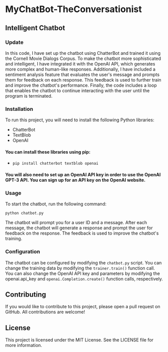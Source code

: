 # MyChatBot-TheConversationist

## Intelligent Chatbot

### Update

In this code, I have set up the chatbot using ChatterBot and trained it using the Cornell Movie
Dialogs Corpus. To make the chatbot more sophisticated and intelligent, I have integrated it with the OpenAI API, which
generates more complex and human-like responses. Additionally, I have included a sentiment analysis feature that
evaluates the user's message and prompts them for feedback on each response. This feedback is used to further train and
improve the chatbot's performance. Finally, the code includes a loop that enables the chatbot to continue interacting
with the user until the program is terminated.

### Installation

To run this project, you will need to install the following Python libraries:

- ChatterBot
- TextBlob
- OpenAI

#### You can install these libraries using pip:

- `pip install chatterbot textblob openai`

#### You will also need to set up an OpenAI API key in order to use the OpenAI GPT-3 API. You can sign up for an API key on the OpenAI website.

### Usage

To start the chatbot, run the following command:

`python chatbot.py`

The chatbot will prompt you for a user ID and a message. After each message, the chatbot will generate a response and
prompt the user for feedback on the response. The feedback is used to improve the chatbot's training.

### Configuration

The chatbot can be configured by modifying the `chatbot.py` script. You can change the training data by modifying the
`trainer.train()` function call. You can also change the OpenAI API key and parameters by modifying the openai.api_key and
`openai.Completion.create()` function calls, respectively.

## Contributing

If you would like to contribute to this project, please open a pull request on GitHub. All contributions are welcome!

## License

This project is licensed under the MIT License. See the LICENSE file for more information.